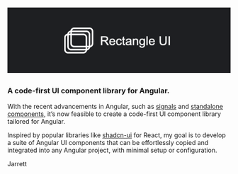 <h1 align="center">
    <a href="https://rectangle.jhuang.ca/" target="_blank">
        <img src="https://raw.githubusercontent.com/jarretthuang/rectangle-ui/main/projects/demo/public/logo-with-text.png" alt=""  />
    </a>
</h1>

### A code-first UI component library for Angular.

With the recent advancements in Angular, such as [signals](https://angular.dev/guide/signals) and [standalone components](https://angular.dev/guide/components/importing), it’s now feasible to create a code-first UI component library tailored for Angular.

Inspired by popular libraries like [shadcn-ui](https://github.com/shadcn-ui/ui) for React, my goal is to develop a suite of Angular UI components that can be effortlessly copied and integrated into any Angular project, with minimal setup or configuration.

Jarrett
